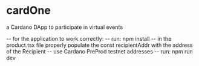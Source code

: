 # cardOne
a Cardano DApp to participate in virtual events

-- for the application to work correctly:
-- run: npm install
-- in the product.tsx file properly populate the const recipientAddr with the address of the Recipient
-- use Cardano PreProd testnet addresses
-- run: npm run dev
